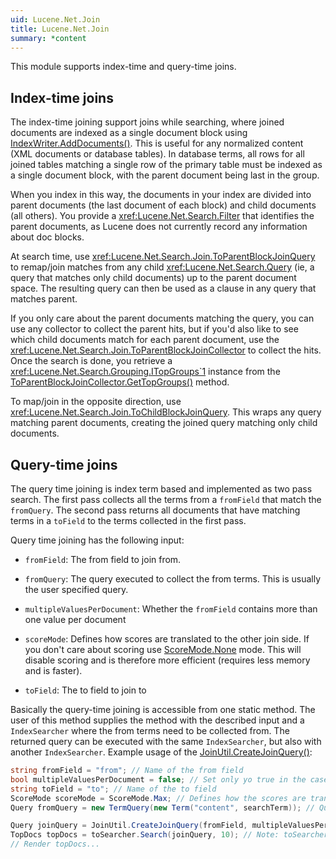 ```yaml
---
uid: Lucene.Net.Join
title: Lucene.Net.Join
summary: *content
---
```


<!--
 Licensed to the Apache Software Foundation (ASF) under one or more
 contributor license agreements.  See the NOTICE file distributed with
 this work for additional information regarding copyright ownership.
 The ASF licenses this file to You under the Apache License, Version 2.0
 (the "License"); you may not use this file except in compliance with
 the License.  You may obtain a copy of the License at

     http://www.apache.org/licenses/LICENSE-2.0

 Unless required by applicable law or agreed to in writing, software
 distributed under the License is distributed on an "AS IS" BASIS,
 WITHOUT WARRANTIES OR CONDITIONS OF ANY KIND, either express or implied.
 See the License for the specific language governing permissions and
 limitations under the License.
-->

This module supports index-time and query-time joins.

## Index-time joins

The index-time joining support joins while searching, where joined documents are indexed as a single document block using [IndexWriter.AddDocuments()](xref:Lucene.Net.Index.IndexWriter#Lucene_Net_Index_IndexWriter_AddDocuments_System_Collections_Generic_IEnumerable_System_Collections_Generic_IEnumerable_Lucene_Net_Index_IIndexableField___). This is useful for any normalized content (XML documents or database tables). In database terms, all rows for all joined tables matching a single row of the primary table must be indexed as a single document block, with the parent document being last in the group.

When you index in this way, the documents in your index are divided into parent documents (the last document of each block) and child documents (all others). You provide a <xref:Lucene.Net.Search.Filter> that identifies the parent documents, as Lucene does not currently record any information about doc blocks.

At search time, use <xref:Lucene.Net.Search.Join.ToParentBlockJoinQuery> to remap/join matches from any child <xref:Lucene.Net.Search.Query> (ie, a query that matches only child documents) up to the parent document space. The resulting query can then be used as a clause in any query that matches parent.

If you only care about the parent documents matching the query, you can use any collector to collect the parent hits, but if you'd also like to see which child documents match for each parent document, use the <xref:Lucene.Net.Search.Join.ToParentBlockJoinCollector> to collect the hits. Once the search is done, you retrieve a <xref:Lucene.Net.Search.Grouping.ITopGroups`1> instance from the [ToParentBlockJoinCollector.GetTopGroups()](xref:Lucene.Net.Search.Join.ToParentBlockJoinCollector#Lucene_Net_Search_Join_ToParentBlockJoinCollector_GetTopGroups_Lucene_Net_Search_Join_ToParentBlockJoinQuery_Lucene_Net_Search_Sort_System_Int32_System_Int32_System_Int32_System_Boolean_) method.

To map/join in the opposite direction, use <xref:Lucene.Net.Search.Join.ToChildBlockJoinQuery>.  This wraps
any query matching parent documents, creating the joined query
matching only child documents.

## Query-time joins

The query time joining is index term based and implemented as two pass search. The first pass collects all the terms from a `fromField` that match the `fromQuery`. The second pass returns all documents that have matching terms in a `toField` to the terms collected in the first pass. 

Query time joining has the following input:

*   `fromField`: The from field to join from.

*   `fromQuery`:  The query executed to collect the from terms. This is usually the user specified query.

*   `multipleValuesPerDocument`:  Whether the `fromField` contains more than one value per document

*   `scoreMode`:  Defines how scores are translated to the other join side. If you don't care about scoring
  use [ScoreMode.None](xref:Lucene.Net.Search.Join.ScoreMode#Lucene_Net_Search_Join_ScoreMode_None) mode. This will disable scoring and is therefore more
  efficient (requires less memory and is faster).

*   `toField`: The to field to join to

Basically the query-time joining is accessible from one static method. The user of this method supplies the method with the described input and a `IndexSearcher` where the from terms need to be collected from. The returned query can be executed with the same `IndexSearcher`, but also with another `IndexSearcher`. Example usage of the [JoinUtil.CreateJoinQuery()](xref:Lucene.Net.Search.Join.JoinUtil#Lucene_Net_Search_Join_JoinUtil_CreateJoinQuery_System_String_System_Boolean_System_String_Lucene_Net_Search_Query_Lucene_Net_Search_IndexSearcher_Lucene_Net_Search_Join_ScoreMode_): 


```cs
string fromField = "from"; // Name of the from field
bool multipleValuesPerDocument = false; // Set only yo true in the case when your fromField has multiple values per document in your index
string toField = "to"; // Name of the to field
ScoreMode scoreMode = ScoreMode.Max; // Defines how the scores are translated into the other side of the join.
Query fromQuery = new TermQuery(new Term("content", searchTerm)); // Query executed to collect from values to join to the to values

Query joinQuery = JoinUtil.CreateJoinQuery(fromField, multipleValuesPerDocument, toField, fromQuery, fromSearcher, scoreMode);
TopDocs topDocs = toSearcher.Search(joinQuery, 10); // Note: toSearcher can be the same as the fromSearcher
// Render topDocs...
```